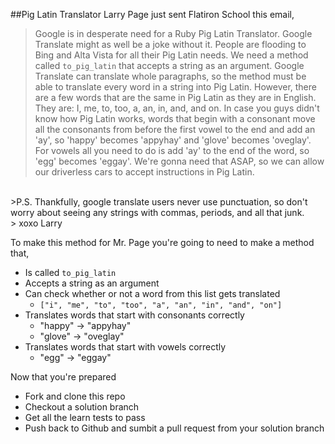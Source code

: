 

##Pig Latin Translator
Larry Page just sent Flatiron School this email,
>Google is in desperate need for a Ruby Pig Latin Translator.  Google Translate might as well be a joke without it.  People are flooding to Bing and Alta Vista for all their Pig Latin needs.  We need a method called `to_pig_latin` that accepts a string as an argument.  Google Translate can translate whole paragraphs, so the method must be able to translate every word in a string into Pig Latin. However, there are a few words that are the same in Pig Latin as they are in English.  They are: I, me, to, too, a, an, in, and, and on.  In case you guys didn't know how Pig Latin works, words that begin with a consonant move all the consonants from before the first vowel to the end and add an 'ay', so 'happy' becomes 'appyhay' and 'glove' becomes 'oveglay'. For vowels all you need to do is add 'ay' to the end of the word, so 'egg' becomes 'eggay'.  We're gonna need that ASAP, so we can allow our driverless cars to accept instructions in Pig Latin.
<br>
>P.S. Thankfully, google translate users never use punctuation, so don't worry about seeing any strings with commas, periods, and all that junk.
<br>
> xoxo Larry

To make this method for Mr. Page you're going to need to make a method that,
- Is called `to_pig_latin`
- Accepts a string as an argument
- Can check whether or not a word from this list gets translated
  - `["i", "me", "to", "too", "a", "an", "in", "and", "on"]`
- Translates words that start with consonants correctly
  - "happy" → "appyhay"
  - "glove" → "oveglay"
- Translates words that start with vowels correctly
  - "egg" → "eggay"


Now that you're prepared
- Fork and clone this repo
- Checkout a solution branch
- Get all the learn tests to pass
- Push back to Github and sumbit a pull request from your solution branch
